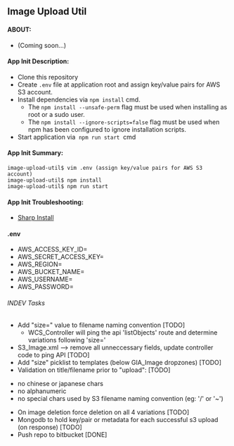 ## Image Upload Util

#### ABOUT:
* (Coming soon...)

#### App Init Description:
* Clone this repository
* Create `.env` file at application root and assign key/value pairs for AWS S3 account.
* Install dependencies via `npm install` cmd.
  - The `npm install --unsafe-perm` flag must be used when installing as root or a sudo user.
  - The `npm install --ignore-scripts=false` flag must be used when npm has been configured to ignore installation scripts.
* Start application via &nbsp;`npm run start`&nbsp; cmd

#### App Init Summary:
```
image-upload-util$ vim .env (assign key/value pairs for AWS S3 account)
image-upload-util$ npm install
image-upload-util$ npm run start
```

#### App Init Troubleshooting:
* [Sharp Install](https://sharp.pixelplumbing.com/install)

#### .env
- AWS_ACCESS_KEY_ID=
- AWS_SECRET_ACCESS_KEY=
- AWS_REGION=
- AWS_BUCKET_NAME=
- AWS_USERNAME=
- AWS_PASSWORD=

###### INDEV Tasks
* Add "size=" value to filename naming convention [TODO]
  - WCS_Controller will ping the api 'listObjects' route and determine variations following 'size='
* S3_Image.xml --> remove all unneccessary fields, update controller code to ping API [TODO]
* Add "size" picklist to templates (below GIA_Image dropzones) [TODO]
* Validation on title/filename prior to "upload": [TODO]
 - no chinese or japanese chars
 - no alphanumeric
 - no special chars used by S3 filename naming convention (eg: '/' or '~')
* On image deletion force deletion on all 4 variations [TODO]
* Mongodb to hold key/pair or metadata for each successful s3 upload (on response) [TODO]
* Push repo to bitbucket [DONE]